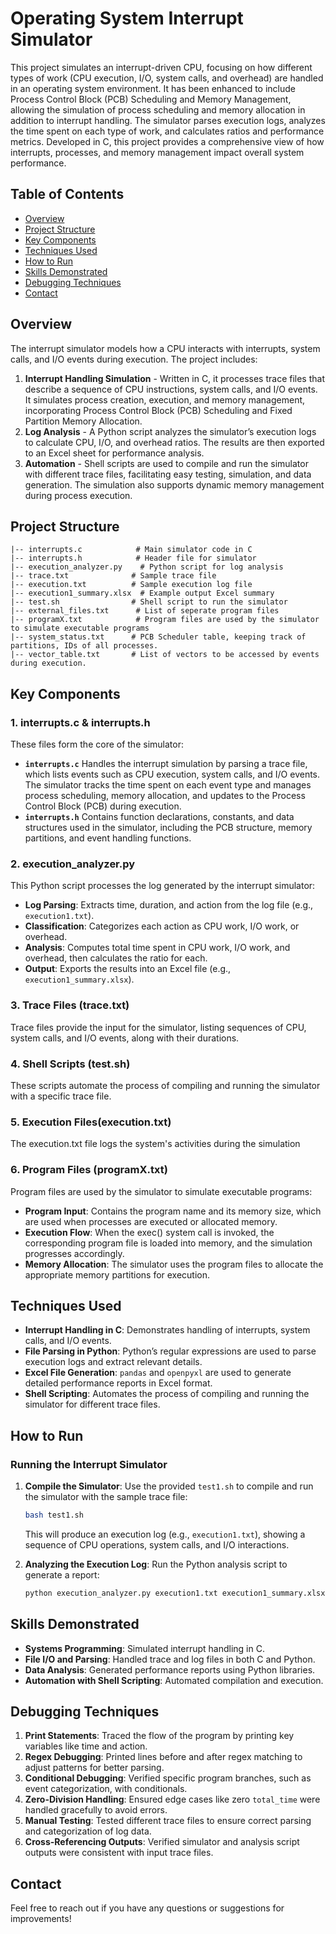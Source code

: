 # Operating System Interrupt Simulator

This project simulates an interrupt-driven CPU, focusing on how different types of work (CPU execution, I/O, system calls, and overhead) are handled in an operating system environment. It has been enhanced to include Process Control Block (PCB) Scheduling and Memory Management, allowing the simulation of process scheduling and memory allocation in addition to interrupt handling. The simulator parses execution logs, analyzes the time spent on each type of work, and calculates ratios and performance metrics. Developed in C, this project provides a comprehensive view of how interrupts, processes, and memory management impact overall system performance.

## Table of Contents
- [Overview](#overview)
- [Project Structure](#project-structure)
- [Key Components](#key-components)
- [Techniques Used](#techniques-used)
- [How to Run](#how-to-run)
- [Skills Demonstrated](#skills-demonstrated)
- [Debugging Techniques](#debugging-techniques)
- [Contact](#contact)

## Overview
The interrupt simulator models how a CPU interacts with interrupts, system calls, and I/O events during execution. The project includes:
1. **Interrupt Handling Simulation** - Written in C, it processes trace files that describe a sequence of CPU instructions, system calls, and I/O events. It simulates process creation, execution, and memory management, incorporating Process Control Block (PCB) Scheduling and Fixed Partition Memory Allocation.
2. **Log Analysis** - A Python script analyzes the simulator’s execution logs to calculate CPU, I/O, and overhead ratios. The results are then exported to an Excel sheet for performance analysis.
3. **Automation** - Shell scripts are used to compile and run the simulator with different trace files, facilitating easy testing, simulation, and data generation. The simulation also supports dynamic memory management during process execution.

## Project Structure

```
|-- interrupts.c            # Main simulator code in C
|-- interrupts.h            # Header file for simulator
|-- execution_analyzer.py    # Python script for log analysis
|-- trace.txt              # Sample trace file
|-- execution.txt          # Sample execution log file
|-- execution1_summary.xlsx  # Example output Excel summary
|-- test.sh                # Shell script to run the simulator
|-- external_files.txt      # List of seperate program files
|-- programX.txt            # Program files are used by the simulator to simulate executable programs
|-- system_status.txt      # PCB Scheduler table, keeping track of partitions, IDs of all processes.
|-- vector_table.txt       # List of vectors to be accessed by events during execution.
```

## Key Components

### 1. **interrupts.c & interrupts.h**
These files form the core of the simulator:
- **`interrupts.c`** Handles the interrupt simulation by parsing a trace file, which lists events such as CPU execution, system calls, and I/O events. The simulator tracks the time spent on each event type and manages process scheduling, memory allocation, and updates to the Process Control Block (PCB) during execution.
- **`interrupts.h`** Contains function declarations, constants, and data structures used in the simulator, including the PCB structure, memory partitions, and event handling functions.

### 2. **execution_analyzer.py**
This Python script processes the log generated by the interrupt simulator:
- **Log Parsing**: Extracts time, duration, and action from the log file (e.g., `execution1.txt`).
- **Classification**: Categorizes each action as CPU work, I/O work, or overhead.
- **Analysis**: Computes total time spent in CPU work, I/O work, and overhead, then calculates the ratio for each.
- **Output**: Exports the results into an Excel file (e.g., `execution1_summary.xlsx`).

### 3. **Trace Files (trace.txt)**  
Trace files provide the input for the simulator, listing sequences of CPU, system calls, and I/O events, along with their durations.

### 4. **Shell Scripts (test.sh)**
These scripts automate the process of compiling and running the simulator with a specific trace file.

### 5. **Execution Files(execution.txt)**
The execution.txt file logs the system's activities during the simulation

### 6. **Program Files (programX.txt)**  
Program files are used by the simulator to simulate executable programs:

- **Program Input**: Contains the program name and its memory size, which are used when processes are executed or allocated memory.
- **Execution Flow**: When the exec() system call is invoked, the corresponding program file is loaded into memory, and the simulation progresses accordingly.
- **Memory Allocation**: The simulator uses the program files to allocate the appropriate memory partitions for execution.



## Techniques Used

- **Interrupt Handling in C**: Demonstrates handling of interrupts, system calls, and I/O events.
- **File Parsing in Python**: Python’s regular expressions are used to parse execution logs and extract relevant details.
- **Excel File Generation**: `pandas` and `openpyxl` are used to generate detailed performance reports in Excel format.
- **Shell Scripting**: Automates the process of compiling and running the simulator for different trace files.

## How to Run

### Running the Interrupt Simulator

1. **Compile the Simulator**:
   Use the provided `test1.sh` to compile and run the simulator with the sample trace file:
   ```bash
   bash test1.sh
   ```
   This will produce an execution log (e.g., `execution1.txt`), showing a sequence of CPU operations, system calls, and I/O interactions.

2. **Analyzing the Execution Log**:
   Run the Python analysis script to generate a report:
   ```bash
   python execution_analyzer.py execution1.txt execution1_summary.xlsx
   ```

## Skills Demonstrated

- **Systems Programming**: Simulated interrupt handling in C.
- **File I/O and Parsing**: Handled trace and log files in both C and Python.
- **Data Analysis**: Generated performance reports using Python libraries.
- **Automation with Shell Scripting**: Automated compilation and execution.

## Debugging Techniques

1. **Print Statements**: Traced the flow of the program by printing key variables like time and action.
2. **Regex Debugging**: Printed lines before and after regex matching to adjust patterns for better parsing.
3. **Conditional Debugging**: Verified specific program branches, such as event categorization, with conditionals.
4. **Zero-Division Handling**: Ensured edge cases like zero `total_time` were handled gracefully to avoid errors.
5. **Manual Testing**: Tested different trace files to ensure correct parsing and categorization of log data.
6. **Cross-Referencing Outputs**: Verified simulator and analysis script outputs were consistent with input trace files.

## Contact

Feel free to reach out if you have any questions or suggestions for improvements!
